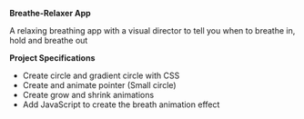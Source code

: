 **Breathe-Relaxer App**

A relaxing breathing app with a visual director to tell you when to breathe in, hold and breathe out

**Project Specifications**

- Create circle and gradient circle with CSS 
- Create and animate pointer (Small circle) 
- Create grow and shrink animations
- Add JavaScript to create the breath animation effect
